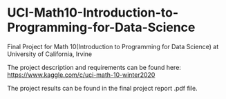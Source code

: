 # UCI-Math10-Introduction-to-Programming-for-Data-Science
Final Project for Math 10(Introduction to Programming for Data Science) at University of California, Irvine

The project description and requirements can be found here: https://www.kaggle.com/c/uci-math-10-winter2020

The project results can be found in the final project report .pdf file. 
